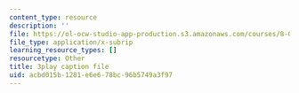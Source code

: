 ```yaml
---
content_type: resource
description: ''
file: https://ol-ocw-studio-app-production.s3.amazonaws.com/courses/8-01sc-classical-mechanics-fall-2016/acbd015b1281e6e678bc96b5749a3f97_7Kq8BINVDiw.srt
file_type: application/x-subrip
learning_resource_types: []
resourcetype: Other
title: 3play caption file
uid: acbd015b-1281-e6e6-78bc-96b5749a3f97
---
```

